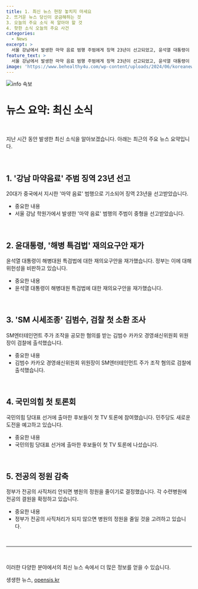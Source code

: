 ```yaml
---
title: 1. 최신 뉴스 현장 놓치지 마세요
2. 뜨거운 뉴스 당신이 궁금해하는 것
3. 오늘의 주요 소식 꼭 알아야 할 것
4. 핫한 소식 오늘의 주요 사건
categories:
  - News
excerpt: >
  서울 강남에서 발생한 마약 음료 범행 주범에게 징역 23년이 선고되었고, 윤석열 대통령이 해병대원 특검법 재의요구안을 재가하며 논란 속에 미국을 방문했습니다. 또한 김범수 카카오 경영쇄신위원회 위원장이 SM엔터테인먼트 주가 조작 혐의로 검찰에 소환조사를 받고, 국민의힘 당대표 선거에 출마한 후보들이 첫 TV 토론에 나서는 등 정치와 경제 속 소식들이 화제를 모으고 있습니다. 또한 정부가 전공의 사직처리를 안한다면 전공의 정원을 줄일 것이라는 방침을 발표함으로써 의료계에도 영향을 끼치고 있습니다.
feature_text: >
  서울 강남에서 발생한 마약 음료 범행 주범에게 징역 23년이 선고되었고, 윤석열 대통령이 해병대원 특검법 재의요구안을 재가하며 논란 속에 미국을 방문했습니다. 또한 김범수 카카오 경영쇄신위원회 위원장이 SM엔터테인먼트 주가 조작 혐의로 검찰에 소환조사를 받고, 국민의힘 당대표 선거에 출마한 후보들이 첫 TV 토론에 나서는 등 정치와 경제 속 소식들이 화제를 모으고 있습니다. 또한 정부가 전공의 사직처리를 안한다면 전공의 정원을 줄일 것이라는 방침을 발표함으로써 의료계에도 영향을 끼치고 있습니다.
image: 'https://www.behealthy4u.com/wp-content/uploads/2024/06/koreanews.jpg'
---
```


<p><img src="https://www.behealthy4u.com/wp-content/uploads/2024/06/koreanews.jpg" alt="info 속보" /></p>

<h1 data-ke-size="size24">뉴스 요약: 최신 소식</h1>

<p data-ke-size="size16">&nbsp;</p>

<p data-ke-size="size16">지난 시간 동안 발생한 최신 소식을 알아보겠습니다. 아래는 최근의 주요 뉴스 요약입니다.</p>

<p data-ke-size="size16">&nbsp;</p>

<h2 data-ke-size="size26">1. '강남 마약음료' 주범 징역 23년 선고</h2>

<p data-ke-size="size16">20대가 중국에서 지시한 '마약 음료' 범행으로 기소되어 징역 23년을 선고받았습니다.</p>

<ul>
<li>중요한 내용</li>
<li>서울 강남 학원가에서 발생한 '마약 음료' 범행의 주범이 중형을 선고받았습니다.</li>
</ul>

<p data-ke-size="size16">&nbsp;</p>

<h2 data-ke-size="size26">2. 윤대통령, '해병 특검법' 재의요구안 재가</h2>

<p data-ke-size="size16">윤석열 대통령이 해병대원 특검법에 대한 재의요구안을 재가했습니다. 정부는 이에 대해 위헌성을 비판하고 있습니다.</p>

<ul>
<li>중요한 내용</li>
<li>윤석열 대통령이 해병대원 특검법에 대한 재의요구안을 재가했습니다.</li>
</ul>

<p data-ke-size="size16">&nbsp;</p>

<h2 data-ke-size="size26">3. 'SM 시세조종' 김범수, 검찰 첫 소환 조사</h2>

<p data-ke-size="size16">SM엔터테인먼트 주가 조작을 공모한 혐의를 받는 김범수 카카오 경영쇄신위원회 위원장이 검찰에 출석했습니다.</p>

<ul>
<li>중요한 내용</li>
<li>김범수 카카오 경영쇄신위원회 위원장이 SM엔터테인먼트 주가 조작 혐의로 검찰에 출석했습니다.</li>
</ul>

<p data-ke-size="size16">&nbsp;</p>

<h2 data-ke-size="size26">4. 국민의힘 첫 토론회</h2>

<p data-ke-size="size16">국민의힘 당대표 선거에 출마한 후보들이 첫 TV 토론에 참여했습니다. 민주당도 새로운 도전을 예고하고 있습니다.</p>

<ul>
<li>중요한 내용</li>
<li>국민의힘 당대표 선거에 출마한 후보들이 첫 TV 토론에 나섰습니다.</li>
</ul>

<p data-ke-size="size16">&nbsp;</p>

<h2 data-ke-size="size26">5. 전공의 정원 감축</h2>

<p data-ke-size="size16">정부가 전공의 사직처리 안되면 병원의 정원을 줄이기로 결정했습니다. 각 수련병원에 전공의 결원을 확정하고 있습니다.</p>

<ul>
<li>중요한 내용</li>
<li>정부가 전공의 사직처리가 되지 않으면 병원의 정원을 줄일 것을 고려하고 있습니다.</li>
</ul>

<p data-ke-size="size16">&nbsp;</p>

<hr>

<p data-ke-size="size16">&nbsp;</p>

<p data-ke-size="size16">이러한 다양한 분야에서의 최신 뉴스 속에서 더 많은 정보를 얻을 수 있습니다.</p>
생생한 뉴스, <a href="https://opensis.kr" rel="dofollow">opensis.kr</a>


